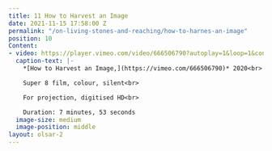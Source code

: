 ```yaml
---
title: 11 How to Harvest an Image
date: 2021-11-15 17:58:00 Z
permalink: "/on-living-stones-and-reaching/how-to-harnes-an-image"
position: 10
Content:
- video: https://player.vimeo.com/video/666506790?autoplay=1&loop=1&controls=false
  caption-text: |-
    *[How to Harvest an Image,](https://vimeo.com/666506790)* 2020<br>

    Super 8 film, colour, silent<br>

    For projection, digitised HD<br>

    Duration: 7 minutes, 53 seconds
  image-size: medium
  image-position: middle
layout: olsar-2
---
```


